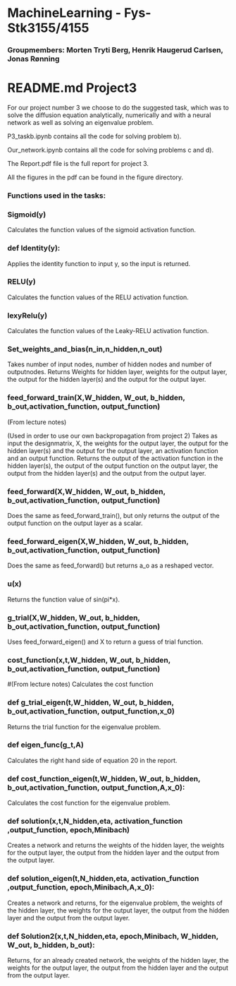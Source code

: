 # MachineLearning - Fys-Stk3155/4155

### Groupmembers: Morten Tryti Berg, Henrik Haugerud Carlsen, Jonas Rønning


# README.md Project3
For our project number 3 we choose to do the suggested task, which was to solve the diffusion equation analytically, numerically and with a neural network as well as 
solving an eigenvalue problem. 

P3_taskb.ipynb contains all the code for solving problem b).

Our_network.ipynb contains all the code for solving problems c and d).

The Report.pdf file is the full report for project 3.

All the figures in the pdf can be found in the figure directory.





### Functions used in the tasks:

### Sigmoid(y)
Calculates the function values of the sigmoid activation function.


### def Identity(y):
Applies the identity function to input y, so the input is returned.


### RELU(y)
Calculates the function values of the RELU activation function.


### lexyRelu(y)
Calculates the function values of the Leaky-RELU activation function.


### Set_weights_and_bias(n_in,n_hidden,n_out)
Takes number of input nodes, number of hidden nodes and number of outputnodes.
Returns Weights for hidden layer, weights for the output layer, the output for the hidden layer(s) and the output for the output layer.



### feed_forward_train(X,W_hidden, W_out, b_hidden, b_out,activation_function, output_function)
(From lecture notes)

(Used in order to use our own backpropagation from project 2)
Takes as input the designmatrix, X, the weights for the output layer, the output for the hidden layer(s) and the output for the output layer, an activation function and an output function. Returns the output of the activation function in the hidden layer(s), the output of the output function on the output layer, the output from the hidden layer(s) and the output from the output layer.


### feed_forward(X,W_hidden, W_out, b_hidden, b_out,activation_function, output_function)
Does the same as feed_forward_train(), but only returns the output of the output function on the output layer as a scalar.

### feed_forward_eigen(X,W_hidden, W_out, b_hidden, b_out,activation_function, output_function)
Does the same as feed_forward() but returns a_o as a reshaped vector.


### u(x)
Returns the function value of sin(pi*x).


### g_trial(X,W_hidden, W_out, b_hidden, b_out,activation_function, output_function)
Uses feed_forward_eigen() and X to return a guess of trial function.



### cost_function(x,t,W_hidden, W_out, b_hidden, b_out,activation_function, output_function)
#(From lecture notes)
Calculates the cost function

### def g_trial_eigen(t,W_hidden, W_out, b_hidden, b_out,activation_function, output_function,x_0)
Returns the trial function for the eigenvalue problem.

### def eigen_func(g_t,A)
Calculates the right hand side of equation 20 in the report.

### def cost_function_eigen(t,W_hidden, W_out, b_hidden, b_out,activation_function, output_function,A,x_0):
Calculates the cost function for the eigenvalue problem.

### def solution(x,t,N_hidden,eta, activation_function ,output_function, epoch,Minibach)
Creates a network and returns the weights of the hidden layer, the weights for the output layer, the output from the hidden layer and the output from the output layer.

### def solution_eigen(t,N_hidden,eta, activation_function ,output_function, epoch,Minibach,A,x_0):
Creates a network and returns, for the eigenvalue problem, the weights of the hidden layer, the weights for the output layer, the output from the hidden layer and the output from the output layer.
   

### def Solution2(x,t,N_hidden,eta, epoch,Minibach, W_hidden, W_out, b_hidden, b_out):
Returns, for an already created network, the weights of the hidden layer, the weights for the output layer, the output from the hidden layer and the output from the output layer.
 

